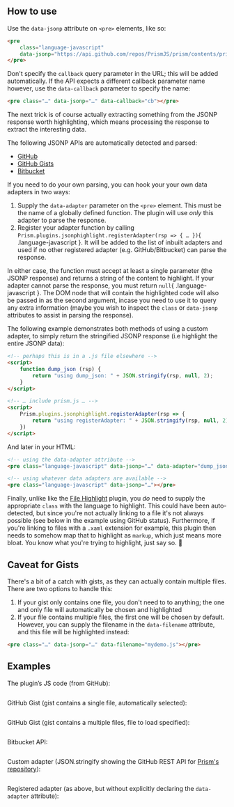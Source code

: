 <section class="language-markup">

# How to use

Use the `data-jsonp` attribute on `<pre>` elements, like so:

```html
<pre
	class="language-javascript"
	data-jsonp="https://api.github.com/repos/PrismJS/prism/contents/prism.js">
</pre>
```

Don't specify the `callback` query parameter in the URL; this will be added automatically. If the API expects a different callback parameter name however, use the `data-callback` parameter to specify the name:

```html
<pre class="…" data-jsonp="…" data-callback="cb"></pre>
```

The next trick is of course actually extracting something from the JSONP response worth highlighting, which means processing the response to extract the interesting data.

The following JSONP APIs are automatically detected and parsed:

- [GitHub](https://developer.github.com/v3/repos/contents/#get-contents)
- [GitHub Gists](https://developer.github.com/v3/gists/#get-a-single-gist)
- [Bitbucket](https://confluence.atlassian.com/display/BITBUCKET/src+Resources#srcResources-GETrawcontentofanindividualfile)

If you need to do your own parsing, you can hook your your own data adapters in two ways:

1. Supply the `data-adapter` parameter on the `<pre>` element. This must be the name of a globally defined function. The plugin will use _only_ this adapter to parse the response.
2. Register your adapter function by calling `Prism.plugins.jsonphighlight.registerAdapter(rsp => { … })`{ .language-javascript }. It will be added to the list of inbuilt adapters and used if no other registered adapter (e.g. GitHub/Bitbucket) can parse the response.

In either case, the function must accept at least a single parameter (the JSONP response) and returns a string of the content to highlight. If your adapter cannot parse the response, you must return `null`{ .language-javascript }. The DOM node that will contain the highlighted code will also be passed in as the second argument, incase you need to use it to query any extra information (maybe you wish to inspect the `class` or `data-jsonp` attributes to assist in parsing the response).

The following example demonstrates both methods of using a custom adapter, to simply return the stringified JSONP response (i.e highlight the entire JSONP data):

```html
<!-- perhaps this is in a .js file elsewhere -->
<script>
	function dump_json (rsp) {
		return "using dump_json: " + JSON.stringify(rsp, null, 2);
	}
</script>

<!-- … include prism.js … -->
<script>
	Prism.plugins.jsonphighlight.registerAdapter(rsp => {
		return "using registerAdapter: " + JSON.stringify(rsp, null, 2);
	})
</script>
```

And later in your HTML:

```html
<!-- using the data-adapter attribute -->
<pre class="language-javascript" data-jsonp="…" data-adapter="dump_json"></pre>

<!-- using whatever data adapters are available -->
<pre class="language-javascript" data-jsonp="…"></pre>
```

Finally, unlike like the [File Highlight](/file-highlight) plugin, you _do_ need to supply the appropriate `class` with the language to highlight. This could have been auto-detected, but since you're not actually linking to a file it's not always possible (see below in the example using GitHub status). Furthermore, if you're linking to files with a `.xaml` extension for example, this plugin then needs to somehow map that to highlight as `markup`, which just means more bloat. You know what you're trying to highlight, just say so. 🙂

## Caveat for Gists

There's a bit of a catch with gists, as they can actually contain multiple files. There are two options to handle this:

1. If your gist only contains one file, you don't need to to anything; the one and only file will automatically be chosen and highlighted
2. If your file contains multiple files, the first one will be chosen by default. However, you can supply the filename in the `data-filename` attribute, and this file will be highlighted instead:

```html
<pre class="…" data-jsonp="…" data-filename="mydemo.js"></pre>
```

</section>

<section>

# Examples

The plugin’s JS code (from GitHub):

<pre class="lang-javascript" data-jsonp="https://api.github.com/repos/PrismJS/plugins/contents/jsonp-highlight/prism-jsonp-highlight.js"></pre>

GitHub Gist (gist contains a single file, automatically selected):

<pre class="lang-css" data-jsonp="https://api.github.com/gists/599a04c05a22f48a292d"></pre>

GitHub Gist (gist contains a multiple files, file to load specified):

<pre class="lang-markup" data-jsonp="https://api.github.com/gists/599a04c05a22f48a292d" data-filename="dabblet.html"></pre>

Bitbucket API:

<pre class="lang-css" data-jsonp="https://bitbucket.org/!api/1.0/repositories/nauzilus/stylish/src/master/whirlpool/style.css"></pre>

Custom adapter (JSON.stringify showing the GitHub REST API for [Prism's repository](https://api.github.com/repos/PrismJS/prism)):

<pre class="lang-javascript" data-jsonp="https://api.github.com/repos/PrismJS/prism" data-adapter="dump_json"></pre>

Registered adapter (as above, but without explicitly declaring the `data-adapter` attribute):

<pre class="lang-javascript" data-jsonp="https://api.github.com/repos/PrismJS/prism"></pre>

</section>
